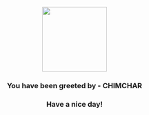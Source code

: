 <p align="center">
            <img src="https://raw.githubusercontent.com/PokeAPI/sprites/master/sprites/pokemon/390.png" width="150" height="150">
          </p>
          <h3 align="center">You have been greeted by - <b>CHIMCHAR</b></h3>
          <h3 align="center">Have a nice day!</h3>
